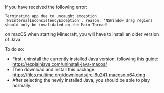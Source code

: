If you have received the following error:
```
Terminating app due to uncaught exception 'NSInternalInconsistencyException', reason: 'NSWindow drag regions should only be invalidated on the Main Thread!'
```
on macOS when starting Minecraft, you will have to install an older version of Java.

To do so:
* First, uninstall the currently installed Java version, following this guide: https://explainjava.com/uninstall-java-macos/
* Then download and install this package: https://files.multimc.org/downloads/jre-8u241-macosx-x64.dmg
* After selecting the newly installed Java, you should be able to play normally.